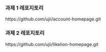 ### 과제 1 레포지토리
<p>https://github.com/ujii/account-homepage.git</p>

### 과제 2 레포지토리
<p>https://github.com/ujii/likelion-homepage.git</p>
